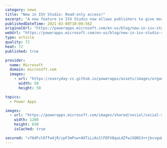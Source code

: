 ```yaml
---
category: news
title: "New in ISV Studio: Read-only access!"
excerpt: "A new feature in ISV Studio now allows publishers to give more users access to ISV Studio without also giving access to the publishing process in Partner Center! "
publishedDateTime: 2021-03-08T10:00:56Z
originalUrl: "https://powerapps.microsoft.com/en-us/blog/new-in-isv-studio-read-only-access/"
webUrl: "https://powerapps.microsoft.com/en-us/blog/new-in-isv-studio-read-only-access/"
type: article
quality: 72
heat: 72
published: true

provider:
  name: Microsoft
  domain: microsoft.com
  images:
    - url: "https://everyday-cc.github.io/powerapps/assets/images/organizations/microsoft.com-50x50.jpg"
      width: 50
      height: 50

topics:
  - Power Apps

images:
  - url: "https://powerapps.microsoft.com/images/shared/social/social-share-post-ignite.png"
    width: 1200
    height: 630
    isCached: true

secured: "v76dFvl6Tfw4jR/zpF3mPsw+AXTiLiAs1lFDFV8quLdZfwi5QN13++jbcvguWs0FmU2yc3i/dFNe/mYGfExHl5x1yPnOQrfZkaiGShL4rndY6ncqCJzUyfZ6rC7cCVWqk1gtP6AB/gv+Ix3y707jIw08J79/0iXTwmTMtRIsO7cnCveZRQ8zFPH7+7/J37F/eOudf3lr3fsNsYh51afCAJ+/DjafUQSV7VLJ8Ub3XKYQgh1mwwxQyF0WrW7qGP7eRS9q7xQUlywqQ7lfyrcOljEetBLVqlT7NpVU0eJ16MUMzpca+yEzYcA0G0LQNztxNVbJ+Wgmua7GcLaUHC2Y8gXguCOm2B5xzeKH6ap0HLA=;4wukRvg2aVX4y7V2aGEJdg=="
---
```



